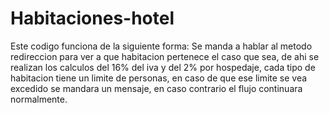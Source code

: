 # Habitaciones-hotel
Este codigo funciona de la siguiente forma:
Se manda a hablar al metodo redireccion para ver a que habitacion pertenece el caso que sea, de ahi se realizan los calculos del 16% del iva y del 2% por hospedaje, cada tipo de habitacion tiene un limite de personas, en caso de que ese limite se vea excedido se mandara un mensaje, en caso contrario el flujo continuara normalmente.
